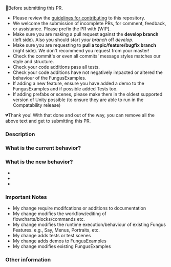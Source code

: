 🚨Before submitting this PR.
- Please review the [guidelines for contributing](./CONTRIBUTING.md) to this repository.
- We welcome the submission of incomplete PRs, for comment, feedback, or assistance. Please prefix the PR with [WIP]. 
- Make sure you are making a pull request against the **develop branch** (left side). Also you should start *your branch* off *develop*.
- Make sure you are requesting to **pull a topic/feature/bugfix branch** (right side). We don't recommend you request from your master!
- Check the commit's or even all commits' message styles matches our style and structure.
- Check your code additions pass all tests.
- Check your code additions have not negatively impacted or altered the behaviour of the FungusExamples.
- If adding a new feature, ensure you have added a demo to the FungusExamples and if possible added Tests too.
- If adding prefabs or scenes, please make them in the oldest supported version of Unity possible (to ensure they are able to run in the Compatability release)

💔Thank you! With that done and out of the way, you can remove all the above text and get to submitting this PR.

### Description
<!-- Please describe your pull request. Is it a bug fix, a new feature, code refactor, documentation update, etc.-->

### What is the current behavior?
<!-- Please describe the current behavior that you are modifying, and link to a relevant issue. 
Issue Number: N/A
-->

### What is the new behavior?
<!-- Please describe the behavior or changes that are being added by this PR. -->
-
-
-

### Important Notes
<!--- Go over the following points, and delete all lines that do not apply. -->
<!--- If you're unsure about any of these, don't hesitate to ask. We're here to help! -->
- My change require modifcations or additions to documentation
- My change modifies the workflow/editing of flowcharts/blocks/commands etc.
- My change modifies the runtime execution/behaviour of existing Fungus Features. e.g., Say, Menus, Portraits, etc.
- My change adds tests or test scenes
- My change adds demos to FungusExamples
- My change modifies existing FungusExamples

<!-- If this introduces a breaking change, please describe the impact and migration path for existing applications below. -->


### Other information

<!-- Any other information that is important to this PR such as screenshots, gifs, video of before and after the change are always great -->
